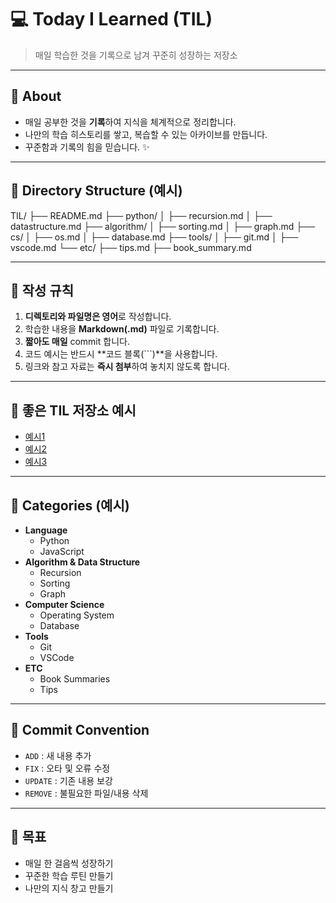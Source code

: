 # 💻 Today I Learned (TIL)

> 매일 학습한 것을 기록으로 남겨 꾸준히 성장하는 저장소

---

## 📌 About
- 매일 공부한 것을 **기록**하여 지식을 체계적으로 정리합니다.
- 나만의 학습 히스토리를 쌓고, 복습할 수 있는 아카이브를 만듭니다.
- 꾸준함과 기록의 힘을 믿습니다. ✨

---

## 📂 Directory Structure (예시)
TIL/
├── README.md
├── python/
│ ├── recursion.md
│ ├── datastructure.md
├── algorithm/
│ ├── sorting.md
│ ├── graph.md
├── cs/
│ ├── os.md
│ ├── database.md
├── tools/
│ ├── git.md
│ ├── vscode.md
└── etc/
├── tips.md
├── book_summary.md


---

## 📌 작성 규칙
1. **디렉토리와 파일명은 영어**로 작성합니다.
2. 학습한 내용을 **Markdown(.md)** 파일로 기록합니다.
3. **짧아도 매일** commit 합니다.
4. 코드 예시는 반드시 **코드 블록(\`\`\`)**을 사용합니다.
5. 링크와 참고 자료는 **즉시 첨부**하여 놓치지 않도록 합니다.

---

## 📌 좋은 TIL 저장소 예시
- [예시1](#)
- [예시2](#)
- [예시3](#)

---

## 📌 Categories (예시)
- **Language**
  - Python
  - JavaScript
- **Algorithm & Data Structure**
  - Recursion
  - Sorting
  - Graph
- **Computer Science**
  - Operating System
  - Database
- **Tools**
  - Git
  - VSCode
- **ETC**
  - Book Summaries
  - Tips

---

## 📝 Commit Convention
- `ADD` : 새 내용 추가  
- `FIX` : 오타 및 오류 수정  
- `UPDATE` : 기존 내용 보강  
- `REMOVE` : 불필요한 파일/내용 삭제  

---

## 🚀 목표
- 매일 한 걸음씩 성장하기
- 꾸준한 학습 루틴 만들기
- 나만의 지식 창고 만들기
